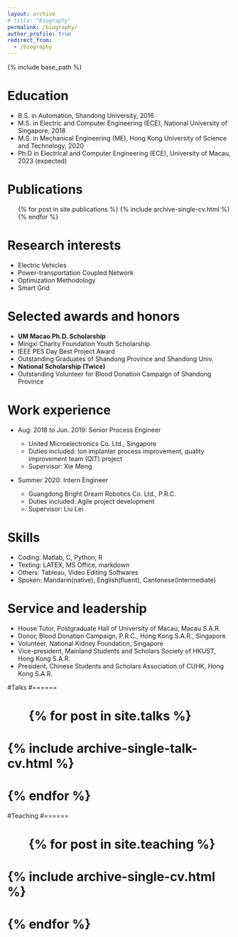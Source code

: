 ```yaml
---
layout: archive
# title: "Biography"
permalink: /biography/
author_profile: true
redirect_from:
  - /biography
---
```


{% include base_path %}

Education
======
* B.S. in Automation, Shandong University, 2016
* M.S. in Electric and Computer Engineering (ECE), National University of Singapore, 2018
* M.S. in Mechanical Engineering (ME), Hong Kong University of Science and Technology, 2020
* Ph.D in Electrical and Computer Engineering (ECE), University of Macau, 2023 (expected)

Publications
======
  <ul>{% for post in site.publications %}
    {% include archive-single-cv.html %}
  {% endfor %}</ul>
  
Research interests
=====
* Electric Vehicles
* Power-transportation Coupled Network
* Optimization Methodology
* Smart Grid

Selected awards and honors
=====
* **UM Macao Ph.D. Scholarship**
* Mingxi Charity Foundation Youth Scholarship
* IEEE PES Day Best Project Award
* Outstanding Graduates of Shandong Province and Shandong Univ.
* **National Scholarship (Twice)**
* Outstanding Volunteer for Blood Donation Campaign of Shandong Province

Work experience
======
* Aug. 2018 to Jun. 2019: Senior Process Engineer
  * United Microelectronics Co. Ltd., Singapore
  * Duties included: Ion implanter process improvement, quality improvement team (QIT) project
  * Supervisor: Xie Meng

* Summer 2020: Intern Engineer
  * Guangdong Bright Dream Robotics Co. Ltd., P.R.C.
  * Duties included: Agile project development
  * Supervisor: Liu Lei 

Skills
======
* Coding: Matlab, C, Python, R
* Texting: LATEX, MS Office, markdown
* Others: Tableau, Video Editing Softwares
* Spoken: Mandarin(native), English(fluent), Cantonese(intermediate)

Service and leadership
======
* House Tutor, Postgraduate Hall of University of Macau, Macau S.A.R.
* Donor, Blood Donation Campaign, P.R.C., Hong Kong S.A.R., Singapore 
* Volunteer, National Kidney Foundation, Singapore
* Vice-president, Mainland Students and Scholars Society of HKUST, Hong Kong S.A.R.
* President, Chinese Students and Scholars Association of CUHK, Hong Kong S.A.R.

#Talks
#======
#  <ul>{% for post in site.talks %}
#    {% include archive-single-talk-cv.html %}
#  {% endfor %}</ul>
  
#Teaching
#======
#  <ul>{% for post in site.teaching %}
#    {% include archive-single-cv.html %}
#  {% endfor %}</ul>
  
